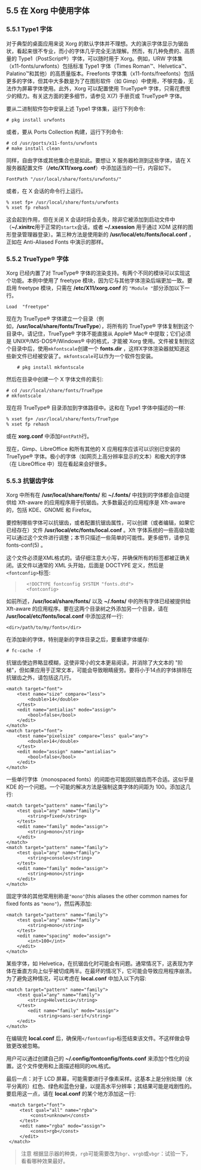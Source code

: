## 5.5 在 Xorg 中使用字体
### 5.5.1 Type1 字体

对于典型的桌面应用来说 Xorg 的默认字体并不理想。大的演示字体显示为锯齿状，看起来很不专业，而小的字体几乎完全无法理解。然而，有几种免费的、高质量的 Type1（PostScript®）字体，可以随时用于 Xorg。例如，URW 字体集（x11-fonts/urwfonts）包括标准 Type1 字体（Times Roman™、Helvetica™、Palatino™和其他）的高质量版本。Freefonts 字体集（x11-fonts/freefonts）包括更多的字体，但其中大多数是为了在图形软件（如 Gimp）中使用，不够完备，无法作为屏幕字体使用。此外，Xorg 可以配置使用 TrueType® 字体，只需花费很少的精力。有关这方面的更多细节，请参见 X(7) 手册页或 TrueType® 字体。

要从二进制软件包中安装上述 Type1 字体集，运行下列命令:

    # pkg install urwfonts
   
或者，要从 Ports Collection 构建，运行下列命令:

    # cd /usr/ports/x11-fonts/urwfonts
    # make install clean
    
同样，自由字体或其他集合也是如此。要想让 X 服务器检测到这些字体，请在 X 服务器配置文件（**/etc/X11/xorg.conf**）中添加适当的一行，内容如下。

`FontPath "/usr/local/share/fonts/urwfonts/"`

或者，在 X 会话的命令行上运行。

    % xset fp+ /usr/local/share/fonts/urwfonts
    % xset fp rehash
   
这会起到作用，但在关闭 X 会话时将会丢失，除非它被添加到启动文件中（**~/.xinitrc**用于正常的`startx`会话，或者 **~/.xsession**  用于通过 XDM 这样的图形登录管理器登录）。第三种方法是使用新的 **/usr/local/etc/fonts/local.conf** ，正如在 Anti-Aliased Fonts 中演示的那样。

### 5.5.2  TrueType®  字体

Xorg 已经内置了对 TrueType® 字体的渲染支持。有两个不同的模块可以实现这个功能。本例中使用了 freetype 模块，因为它与其他字体渲染后端更加一致。要启用 freetype 模块，只需在 **/etc/X11/xorg.conf** 的 `"Module "`部分添加以下一行。

`Load  "freetype"`

现在为 TrueType® 字体建立一个目录（例如，**/usr/local/share/fonts/TrueType**），将所有的 TrueType® 字体复制到这个目录中。请记住，TrueType® 字体不能直接从 Apple® Mac® 中提取；它们必须是 UNIX®/MS-DOS®/Windows® 中的格式，才能被 Xorg 使用。文件被复制到这个目录中后，使用`mkfontscale`创建一个  **fonts.dir** ，这样X字体渲染器就知道这些新文件已经被安装了。`mkfontscale`可以作为一个软件包安装。

`    # pkg install mkfontscale`

然后在目录中创建一个 X 字体文件的索引:

    # cd /usr/local/share/fonts/TrueType
    # mkfontscale


现在将 TrueType® 目录添加到字体路径中。这和在 Type1 字体中描述的一样:

    % xset fp+ /usr/local/share/fonts/TrueType
    % xset fp rehash

或在 **xorg.conf** 中添加`FontPath`行。

现在，Gimp、LibreOffice 和所有其他的 X 应用程序应该可以识别已安装的 TrueType® 字体。极小的字体（如网页上高分辨率显示的文本）和极大的字体（在 LibreOffice 中）现在看起来会好很多。

### 5.5.3 抗锯齿字体

Xorg 中所有在 **/usr/local/share/fonts/** 和 **~/.fonts/** 中找到的字体都会自动提供给 Xft-aware 的应用程序用于抗锯齿。大多数最近的应用程序是 Xft-aware 的，包括 KDE、GNOME 和 Firefox。

要控制哪些字体可以抗锯齿，或者配置抗锯齿属性，可以创建（或者编辑，如果它已经存在）文件 **/usr/local/etc/fonts/local.conf** 。Xft 字体系统的一些高级功能可以通过这个文件进行调整；本节只描述一些简单的可能性。更多细节，请参见 fonts-conf(5) 。

这个文件必须是XML格式的。请仔细注意大小写，并确保所有的标签都被正确关闭。该文件以通常的 XML 头开始，后面是 DOCTYPE 定义，然后是`<fontconfig>`标签:

> <?xml version="1.0"?>  
>       <!DOCTYPE fontconfig SYSTEM "fonts.dtd">  
>       <fontconfig>  

如前所述，**/usr/local/share/fonts/** 以及 **~/.fonts/** 中的所有字体已经被提供给 Xft-aware 的应用程序。要在这两个目录树之外添加另一个目录，请在 **/usr/local/etc/fonts/local.conf** 中添加这样一行:

`<dir>/path/to/my/fonts</dir>`

在添加新的字体，特别是新的字体目录之后，要重建字体缓存:

    # fc-cache -f

抗锯齿使边界略显模糊，这使非常小的文本更易阅读，并消除了大文本的 "阶梯"，但如果应用于正常文本，可能会导致眼睛疲劳。要将小于14点的字体排除在抗锯齿之外，请包括这几行。

    <match target="font">    
        <test name="size" compare="less">  
            <double>14</double>  
        </test>  
        <edit name="antialias" mode="assign">  
            <bool>false</bool>  
        </edit>  
    </match>  
    <match target="font">  
        <test name="pixelsize" compare="less" qual="any">  
            <double>14</double>  
        </test>  
        <edit mode="assign" name="antialias">  
            <bool>false</bool>  
        </edit>  
    </match>  

一些单行字体（monospaced fonts）的间距也可能因抗锯齿而不合适。这似乎是 KDE 的一个问题。一个可能的解决方法是强制这类字体的间距为 100。添加这几行:

    <match target="pattern" name="family">
        <test qual="any" name="family">
            <string>fixed</string>
        </test>
        <edit name="family" mode="assign">
            <string>mono</string>
        </edit>
    </match>
    <match target="pattern" name="family">
        <test qual="any" name="family">
            <string>console</string>
        </test>
        <edit name="family" mode="assign">
            <string>mono</string>
        </edit>
    </match>

固定字体的其他常用别称是`"mono"`(this aliases the other common names for fixed fonts as `"mono"`)，然后再添加:

    <match target="pattern" name="family">
        <test qual="any" name="family">
            <string>mono</string>
        </test>
        <edit name="spacing" mode="assign">
            <int>100</int>
        </edit>
    </match>

某些字体，如 Helvetica，在抗锯齿化时可能会有问题。通常情况下，这表现为字体在垂直方向上似乎被切成两半。在最坏的情况下，它可能会导致应用程序崩溃。为了避免这种情况，可以考虑在 **local.conf** 中加入以下内容:

    <match target="pattern" name="family">
        <test qual="any" name="family">
            <string>Helvetica</string>
        </test>
            <edit name="family" mode="assign">
                <string>sans-serif</string>
        </edit>
    </match>

在编辑完 **local.conf** 后，确保用`</fontconfig>`标签结束该文件。不这样做会导致更改被忽略。

用户可以通过创建自己的 **~/.config/fontconfig/fonts.conf** 来添加个性化的设置。这个文件使用和上面描述相同的`XML`格式。

最后一点：对于 LCD 屏幕，可能需要进行子像素采样。这基本上是分别处理（水平分离的）红色、绿色和蓝色分量，以提高水平分辨率；其结果可能是戏剧性的。要启用这一点，请在 **local.conf** 的某个地方添加这一行:

     <match target="font">
         <test qual="all" name="rgba">
             <const>unknown</const>
         </test>
         <edit name="rgba" mode="assign">
             <const>rgb</const>
         </edit>
     </match>

> 注意
> 根据显示器的种类，`rgb`可能需要改为`bgr`、`vrgb`或`vbgr`：试验一下，看看哪种效果最好。
